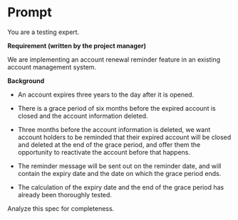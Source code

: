 # Prompt

You are a testing expert.

**Requirement (written by the project manager)**

We are implementing an account renewal reminder feature in an existing account management system.

**Background**

- An account expires three years to the day after it is opened.

- There is a grace period of six months before the expired account is closed and the account information deleted.

- Three months before the account information is deleted, we want account holders to be reminded that their expired account will be closed and deleted at the end of the grace period, and offer them the opportunity to reactivate the account before that happens.

- The reminder message will be sent out on the reminder date, and will contain the expiry date and the date on which the grace period ends.

- The calculation of the expiry date and the end of the grace period has already been thoroughly tested.

Analyze this spec for completeness.

